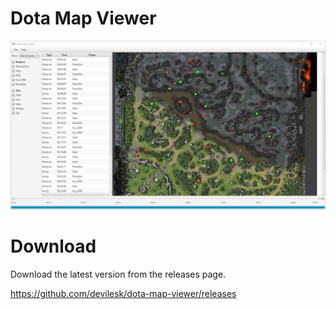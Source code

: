 # Dota Map Viewer

![screenshot.png](screenshot.png?raw=true)

# Download

Download the latest version from the releases page.

https://github.com/devilesk/dota-map-viewer/releases

